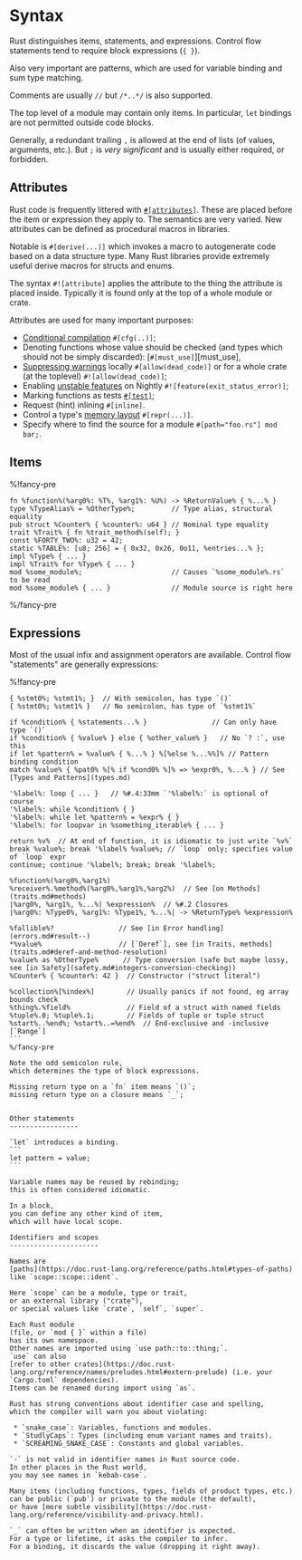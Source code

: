 Syntax
======

[comment]: # ( Copyright 2021 Ian Jackson and contributors  )
[comment]: # ( SPDX-License-Identifier: MIT                 )
[comment]: # ( There is NO WARRANTY.                        )

Rust distinguishes items, statements, and expressions.
Control flow statements tend to require block expressions (`{ }`).

Also very important are patterns,
which are used for variable binding
and sum type matching.

Comments are usually `//` but `/*..*/` is also supported.

The top level of a module may contain only items.
In particular, `let` bindings are not permitted outside code blocks.

Generally, a redundant trailing `,` is allowed at the end of lists
(of values, arguments, etc.).
But `;` is *very significant* and is usually either required, or forbidden.

Attributes
----------

Rust code is frequently littered with [`#[attributes]`](https://doc.rust-lang.org/reference/attributes.html).
These are placed before the item or expression they apply to.
The semantics are very varied.
New attributes can be defined as procedural macros in libraries.

Notable is `#[derive(...)]` which invokes a macro
to autogenerate code based on a data structure type.
Many Rust libraries provide extremely useful derive macros
for structs and enums.

The syntax `#![attribute]` applies the attribute to
the thing the attribute is placed inside.
Typically it is found only at the top of a whole module or crate.

Attributes are used for many important purposes:

  * [Conditional compilation](https://doc.rust-lang.org/reference/conditional-compilation.html) `#[cfg(..)]`;
  * Denoting functions whose value should be checked
    (and types which should not be simply discarded):
    [`#[must_use]`][must_use],
  * [Suppressing warnings](https://doc.rust-lang.org/reference/attributes/diagnostics.html#lint-check-attributes) locally `#[allow(dead_code)]` or
    for a whole crate (at the toplevel) `#![allow(dead_code)]`;
  * Enabling [unstable features](https://doc.rust-lang.org/unstable-book/index.html) on Nightly
    `#![feature(exit_status_error)]`;
  * Marking functions as tests [`#[test]`](https://doc.rust-lang.org/reference/attributes/testing.html#the-test-attribute);
  * Request (hint) inlining `#[inline]`.
  * Control a type's [memory layout](https://doc.rust-lang.org/reference/type-layout.html) `#[repr(...)]`.
  * Specify where to find the source for a module
    `#[path="foo.rs"] mod bar;`.

Items
-----

[comment]: # ( This section uses a local Markdown extension:    )
[comment]: # ( the %!fancy-pre construct.  See fancy-pre.md.    )

%!fancy-pre
```
fn %function%(%arg0%: %T%, %arg1%: %U%) -> %ReturnValue% { %...% }
type %TypeAlias% = %OtherType%;         // Type alias, structural equality
pub struct %Counter% { %counter%: u64 } // Nominal type equality
trait %Trait% { fn %trait_method%(self); }
const %FORTY_TWO%: u32 = 42;
static %TABLE%: [u8; 256] = { 0x32, 0x26, 0o11, %entries...% };
impl %Type% { ... }
impl %Trait% for %Type% { ... }
mod %some_module%;                      // Causes `%some_module%.rs` to be read
mod %some_module% { ... }               // Module source is right here
```
%/fancy-pre

Expressions
-----------

Most of the usual infix and assignment operators are available.
Control flow "statements" are generally expressions:

%!fancy-pre
````
{ %stmt0%; %stmt1%; }  // With semicolon, has type `()`
{ %stmt0%; %stmt1% }   // No semicolon, has type of `%stmt1%`

if %condition% { %statements...% }                // Can only have type `()`
if %condition% { %value% } else { %other_value% }   // No `? :`, use this
if let %pattern% = %value% { %...% } %[%else %...%%]% // Pattern binding condition
match %value% { %pat0% %[% if %cond0% %]% => %expr0%, %...% } // See [Types and Patterns](types.md)

'%label%: loop { ... }   // %#.4:33mm `'%label%:` is optional of course
'%label%: while %condition% { }
'%label%: while let %pattern% = %expr% { }
'%label%: for loopvar in %something_iterable% { ... }

return %v%  // At end of function, it is idiomatic to just write `%v%`
break %value%; break '%label% %value%; // `loop` only; specifies value of `loop` expr
continue; continue '%label%; break; break '%label%;

%function%(%arg0%,%arg1%)
%receiver%.%method%(%arg0%,%arg1%,%arg2%)  // See [on Methods](traits.md#methods)
|%arg0%, %arg1%, %...%| %expression%  // %#.2 Closures
|%arg0%: %Type0%, %arg1%: %Type1%, %...%| -> %ReturnType% %expression%

%fallible%?                // See [in Error handling](errors.md#result--)
*%value%                   // [`Deref`], see [in Traits, methods](traits.md#deref-and-method-resolution)
%value% as %OtherType%      // Type conversion (safe but maybe lossy, see [in Safety](safety.md#integers-conversion-checking))
%Counter% { %counter%: 42 }  // Constructor ("struct literal")

%collection%[%index%]        // Usually panics if not found, eg array bounds check
%thing%.%field%              // Field of a struct with named fields
%tuple%.0; %tuple%.1;        // Fields of tuple or tuple struct
%start%..%end%; %start%..=%end%  // End-exclusive and -inclusive [`Range`]
```
%/fancy-pre

Note the odd semicolon rule,
which determines the type of block expressions.

Missing return type on a `fn` item means `()`;
missing return type on a closure means `_`;


Other statements
-----------------

`let` introduces a binding.
```
let pattern = value;
```

Variable names may be reused by rebinding;
this is often considered idiomatic.

In a block,
you can define any other kind of item,
which will have local scope.

Identifiers and scopes
----------------------

Names are
[paths](https://doc.rust-lang.org/reference/paths.html#types-of-paths)
like `scope::scope::ident`.

Here `scope` can be a module, type or trait,
or an external library ("crate"),
or special values like `crate`, `self`, `super`.

Each Rust module
(file, or `mod { }` within a file)
has its own namespace.
Other names are imported using `use path::to::thing;`.
`use` can also
[refer to other crates](https://doc.rust-lang.org/reference/names/preludes.html#extern-prelude) (i.e. your `Cargo.toml` dependencies).
Items can be renamed during import using `as`.

Rust has strong conventions about identifier case and spelling,
which the compiler will warn you about violating:

 * `snake_case`: Variables, functions and modules.
 * `StudlyCaps`: Types (including enum variant names and traits).
 * `SCREAMING_SNAKE_CASE`: Constants and global variables.

`-` is not valid in identifier names in Rust source code.
In other places in the Rust world,
you may see names in `kebab-case`.

Many items (including functions, types, fields of product types, etc.)
can be public (`pub`) or private to the module (the default),
or have [more subtle visibility](https://doc.rust-lang.org/reference/visibility-and-privacy.html).

`_` can often be written when an identifier is expected.
For a type or lifetime, it asks the compiler to infer.
For a binding, it discards the value (dropping it right away).
